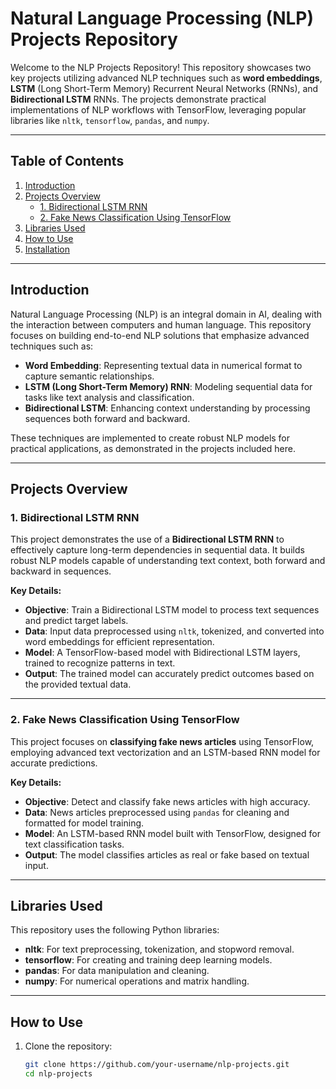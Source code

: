 # Natural Language Processing (NLP) Projects Repository

Welcome to the NLP Projects Repository! This repository showcases two key projects utilizing advanced NLP techniques such as **word embeddings**, **LSTM** (Long Short-Term Memory) Recurrent Neural Networks (RNNs), and **Bidirectional LSTM** RNNs. The projects demonstrate practical implementations of NLP workflows with TensorFlow, leveraging popular libraries like `nltk`, `tensorflow`, `pandas`, and `numpy`.

---

## Table of Contents
1. [Introduction](#introduction)
2. [Projects Overview](#projects-overview)
   - [1. Bidirectional LSTM RNN](#1-bidirectional-lstm-rnn)
   - [2. Fake News Classification Using TensorFlow](#2-fake-news-classification-using-tensorflow)
3. [Libraries Used](#libraries-used)
4. [How to Use](#how-to-use)
5. [Installation](#installation)


---

## Introduction

Natural Language Processing (NLP) is an integral domain in AI, dealing with the interaction between computers and human language. This repository focuses on building end-to-end NLP solutions that emphasize advanced techniques such as:

- **Word Embedding**: Representing textual data in numerical format to capture semantic relationships.
- **LSTM (Long Short-Term Memory) RNN**: Modeling sequential data for tasks like text analysis and classification.
- **Bidirectional LSTM**: Enhancing context understanding by processing sequences both forward and backward.

These techniques are implemented to create robust NLP models for practical applications, as demonstrated in the projects included here.

---

## Projects Overview

### 1. Bidirectional LSTM RNN

This project demonstrates the use of a **Bidirectional LSTM RNN** to effectively capture long-term dependencies in sequential data. It builds robust NLP models capable of understanding text context, both forward and backward in sequences.

**Key Details:**
- **Objective**: Train a Bidirectional LSTM model to process text sequences and predict target labels.
- **Data**: Input data preprocessed using `nltk`, tokenized, and converted into word embeddings for efficient representation.
- **Model**: A TensorFlow-based model with Bidirectional LSTM layers, trained to recognize patterns in text.
- **Output**: The trained model can accurately predict outcomes based on the provided textual data.

---

### 2. Fake News Classification Using TensorFlow

This project focuses on **classifying fake news articles** using TensorFlow, employing advanced text vectorization and an LSTM-based RNN model for accurate predictions.

**Key Details:**
- **Objective**: Detect and classify fake news articles with high accuracy.
- **Data**: News articles preprocessed using `pandas` for cleaning and formatted for model training.
- **Model**: An LSTM-based RNN model built with TensorFlow, designed for text classification tasks.
- **Output**: The model classifies articles as real or fake based on textual input.

---

## Libraries Used

This repository uses the following Python libraries:
- **nltk**: For text preprocessing, tokenization, and stopword removal.
- **tensorflow**: For creating and training deep learning models.
- **pandas**: For data manipulation and cleaning.
- **numpy**: For numerical operations and matrix handling.

---

## How to Use

1. Clone the repository:
   ```bash
   git clone https://github.com/your-username/nlp-projects.git
   cd nlp-projects
